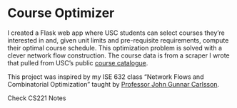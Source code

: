 # Course Optimizer

I created a Flask web app where USC students can select courses they’re interested in and, given unit limits and pre-requisite requirements, compute their optimal course schedule. This optimization problem is solved with a clever network flow construction. The course data is from a scraper I wrote that pulled from USC’s public [course catalogue](http://catalogue.usc.edu/).

This project was inspired by my ISE 632 class “Network Flows and Combinatorial Optimization” taught by [Professor John Gunnar Carlsson](http://www-bcf.usc.edu/~jcarlsso/).

Check CS221 Notes
